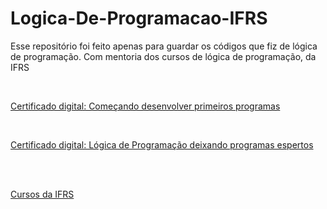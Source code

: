 # Logica-De-Programacao-IFRS

Esse repositório foi feito apenas para guardar os códigos que fiz de lógica de programação. Com mentoria dos cursos de lógica de programação, da IFRS

<br/>

<a
href="Lógica_de_Programação_Começando_a_desenvolver_seus_primeiros_programas-Certificado_digital_134937.pdf" 
download="Acme Documentation (ver. 2.0.1).txt">Certificado digital: Começando desenvolver primeiros programas</a>

<br/>

<a
href="Lógica_de_Programação_deixando_os_seus_programas_espertos-Certificado_digital_135250.pdf" 
download="Acme Documentation (ver. 2.0.1).txt">Certificado digital: Lógica de Programação deixando programas espertos</a>


<br/>
<br/>

<a href="https://moodle.ifrs.edu.br/course/index.php?categoryid=38">Cursos da IFRS</a>

